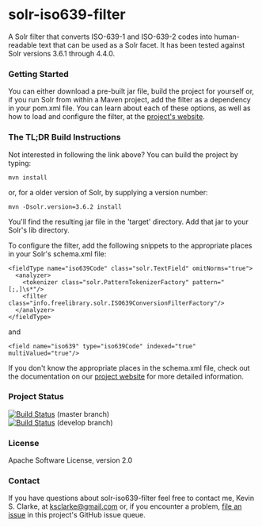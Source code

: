# solr-iso639-filter

A Solr filter that converts ISO-639-1 and ISO-639-2 codes into human-readable text that can be used as a Solr facet.  It has been tested against Solr versions 3.6.1 through 4.4.0.

### Getting Started

You can either download a pre-built jar file, build the project for yourself or, if you run Solr from within a Maven project, add the filter as a dependency in your pom.xml file.  You can learn about each of these options, as well as how to load and configure the filter, at the <a href="http://projects.freelibrary.info/solr-iso639-filter/">project's website</a>.

### The TL;DR Build Instructions

Not interested in following the link above?  You can build the project by typing:

    mvn install
    
or, for a older version of Solr, by supplying a version number:

    mvn -Dsolr.version=3.6.2 install
    
You'll find the resulting jar file in the 'target' directory.  Add that jar to your Solr's lib directory.

To configure the filter, add the following snippets to the appropriate places in your Solr's schema.xml file:

    <fieldType name="iso639Code" class="solr.TextField" omitNorms="true">
      <analyzer>
        <tokenizer class="solr.PatternTokenizerFactory" pattern="[;,]\s*"/>
        <filter class="info.freelibrary.solr.ISO639ConversionFilterFactory"/>
      </analyzer>
    </fieldType>
    
and

    <field name="iso639" type="iso639Code" indexed="true" multiValued="true"/>

If you don't know the appropriate places in the schema.xml file, check out the documentation on our <a href="http://projects.freelibrary.info/solr-iso639-filter/">project website</a> for more detailed information.

### Project Status

[![Build Status](https://travis-ci.org/ksclarke/solr-iso639-filter.png?branch=master)](https://travis-ci.org/ksclarke/solr-iso639-filter) (master branch)<br/>
[![Build Status](https://travis-ci.org/ksclarke/solr-iso639-filter.png?branch=develop)](https://travis-ci.org/ksclarke/solr-iso639-filter) (develop branch)

### License

Apache Software License, version 2.0

### Contact

If you have questions about solr-iso639-filter feel free to contact me, Kevin S. Clarke, at ksclarke@gmail.com or, if you encounter a problem, [file an issue](https://github.com/ksclarke/solr-iso639-filter/issues "GitHub Issue Queue") in this project's GitHub issue queue.
